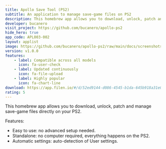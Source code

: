 ```yaml
---
title: Apollo Save Tool (PS2)
subtitle: An application to manage save-game files on PS2
description: This homebrew app allows you to download, unlock, patch and manage save-game files directly on your PS2
developer: bucanero
visit_project: https://github.com/bucanero/apollo-ps2
hide_hero: true
app_code: APL003-002
layout: applist
image: https://github.com/bucanero/apollo-ps2/raw/main/docs/screenshots/screenshot-main.png
version: v1.0.0
features:
    - label: Compatible across all models
      icon: fa-user-check
    - label: Updated continuously
      icon: fa-file-upload
    - label: Highly popular
      icon: fa-chart-line
download: https://app.filen.io/#/d/52ed9144-d086-4545-b1da-645b918a31e0#xI1GNJBOIWTILp0mzWTnZQncsXKVOaLR
rating: 5
---
```


This homebrew app allows you to download, unlock, patch and manage save-game files directly on your PS2.  

Features:
- Easy to use: no advanced setup needed.
- Standalone: no computer required, everything happens on the PS2.
- Automatic settings: auto-detection of User settings.

